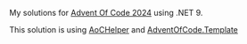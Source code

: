 My solutions for [Advent Of Code 2024](https://adventofcode.com/2024) using .NET 9.

This solution is using [AoCHelper](https://github.com/eduherminio/AoCHelper) and [AdventOfCode.Template](https://github.com/eduherminio/AdventOfCode.Template)